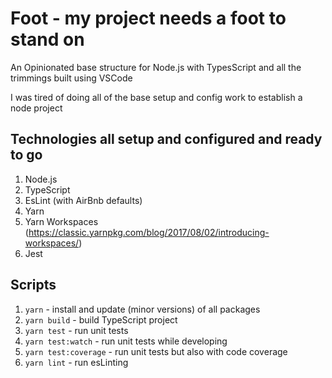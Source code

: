 # Foot - my project needs a foot to stand on

An Opinionated base structure for Node.js with TypesScript and all the trimmings built using VSCode

I was tired of doing all of the base setup and config work to establish a node project

## Technologies all setup and configured and ready to go

1. Node.js
1. TypeScript
1. EsLint (with AirBnb defaults)
1. Yarn
1. Yarn Workspaces (https://classic.yarnpkg.com/blog/2017/08/02/introducing-workspaces/)
1. Jest

## Scripts

1.  `yarn` - install and update (minor versions) of all packages
1.  `yarn build` - build TypeScript project
1.  `yarn test` - run unit tests
1.  `yarn test:watch` - run unit tests while developing
1.  `yarn test:coverage` - run unit tests but also with code coverage
1.  `yarn lint` - run esLinting

